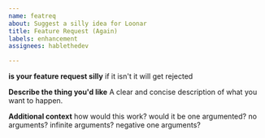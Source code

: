 ```yaml
---
name: featreq
about: Suggest a silly idea for Loonar
title: Feature Request (Again)
labels: enhancement
assignees: hablethedev

---
```


**is your feature request silly**
if it isn't it will get rejected

**Describe the thing you'd like**
A clear and concise description of what you want to happen.

**Additional context**
how would this work? would it be one argumented? no arguments? infinite arguments? negative one arguments?
